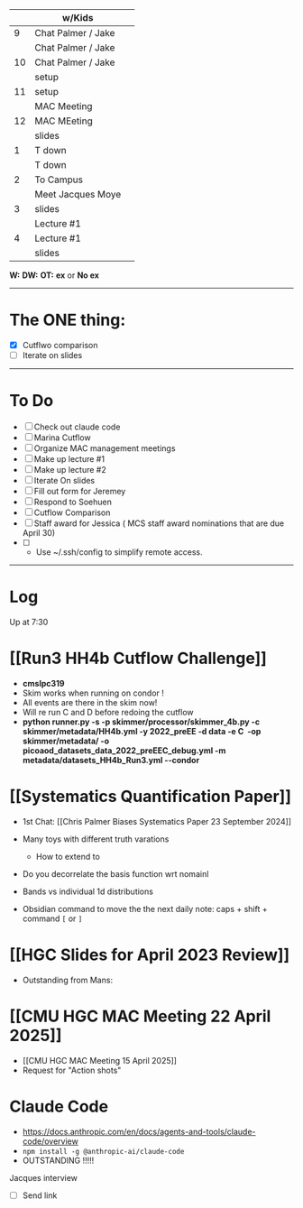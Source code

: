 
|     | w/Kids             |     |
| --- | ------------------ | --- |
| 9   | Chat Palmer / Jake |     |
|     | Chat Palmer / Jake |     |
| 10  | Chat Palmer / Jake |     |
|     | setup              |     |
| 11  | setup              |     |
|     | MAC Meeting        |     |
| 12  | MAC MEeting        |     |
|     | slides             |     |
| 1   | T down             |     |
|     | T down             |     |
| 2   | To Campus          |     |
|     | Meet Jacques Moye  |     |
| 3   | slides             |     |
|     | Lecture #1         |     |
| 4   | Lecture #1         |     |
|     | slides             |     |

**W:**
**DW:**
**OT:**
**ex** or **No ex**

---
# The ONE thing: 
- [x] Cutflwo comparison
- [ ] Iterate on slides

---
# To Do

- [ ] Check out claude code
- [ ]  Marina Cutflow 
- [ ] Organize MAC management meetings
- [ ] Make up lecture #1 
- [ ] Make up lecture #2
- [ ] Iterate On slides
- [ ] Fill out form for Jeremey
- [ ] Respond to Soehuen
- [ ] Cutflow Comparison 
- [ ] Staff award for Jessica ( MCS staff award nominations that are due April 30)
- [ ] - Use ~/.ssh/config to simplify remote access.

---

# Log

Up at 7:30 

# [[Run3 HH4b Cutflow Challenge]]
- **cmslpc319**
- Skim works when running on condor !
- All events are there in the skim now!
- Will re run C and D before redoing the cutflow
- **python runner.py -s -p skimmer/processor/skimmer_4b.py -c skimmer/metadata/HH4b.yml -y 2022_preEE -d data -e C  -op skimmer/metadata/ -o picoaod_datasets_data_2022_preEEC_debug.yml -m metadata/datasets_HH4b_Run3.yml --condor**

# [[Systematics Quantification Paper]]
- 1st Chat: [[Chris Palmer Biases Systematics Paper 23 September 2024]]
- Many toys with different truth varations
	- How to extend  to 
- Do you decorrelate the basis function wrt nomainl
- Bands vs individual 1d distributions

- Obsidian command to move the the next daily note:
	 caps + shift + command `[` or `]`


# [[HGC Slides for April 2023 Review]]
- Outstanding from Mans: 




# [[CMU HGC MAC Meeting 22 April 2025]]
- [[CMU HGC MAC Meeting 15 April 2025]]
- Request for "Action shots"



# Claude Code
- https://docs.anthropic.com/en/docs/agents-and-tools/claude-code/overview
- `npm install -g @anthropic-ai/claude-code`
- OUTSTANDING !!!!!


Jacques interview
- [ ] Send link